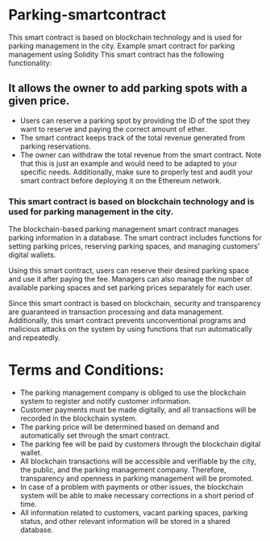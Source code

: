 # Parking-smartcontract
This smart contract is based on blockchain technology and is used for parking management in the city.
Example smart contract for parking management using Solidity
This smart contract has the following functionality:

## It allows the owner to add parking spots with a given price.
* Users can reserve a parking spot by providing the ID of the spot they want to reserve and paying the correct amount of ether.
* The smart contract keeps track of the total revenue generated from parking reservations.
* The owner can withdraw the total revenue from the smart contract.
Note that this is just an example and would need to be adapted to your specific needs. Additionally, make sure to properly test and audit your smart contract before deploying it on the Ethereum network.

### This smart contract is based on blockchain technology and is used for parking management in the city.

The blockchain-based parking management smart contract manages parking information in a database. The smart contract includes functions for setting parking prices, reserving parking spaces, and managing customers' digital wallets.

Using this smart contract, users can reserve their desired parking space and use it after paying the fee. Managers can also manage the number of available parking spaces and set parking prices separately for each user.

Since this smart contract is based on blockchain, security and transparency are guaranteed in transaction processing and data management. Additionally, this smart contract prevents unconventional programs and malicious attacks on the system by using functions that run automatically and repeatedly.

# Terms and Conditions:
* The parking management company is obliged to use the blockchain system to register and notify customer information.
* Customer payments must be made digitally, and all transactions will be recorded in the blockchain system.
* The parking price will be determined based on demand and automatically set through the smart contract.
* The parking fee will be paid by customers through the blockchain digital wallet.
* All blockchain transactions will be accessible and verifiable by the city, the public, and the parking management company. Therefore, transparency and openness in parking management will be promoted.
* In case of a problem with payments or other issues, the blockchain system will be able to make necessary corrections in a short period of time.
* All information related to customers, vacant parking spaces, parking status, and other relevant information will be stored in a shared database.